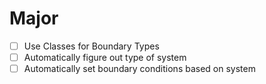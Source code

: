 # Major

- [ ] Use Classes for Boundary Types
- [ ] Automatically figure out type of system
- [ ] Automatically set boundary conditions based on system